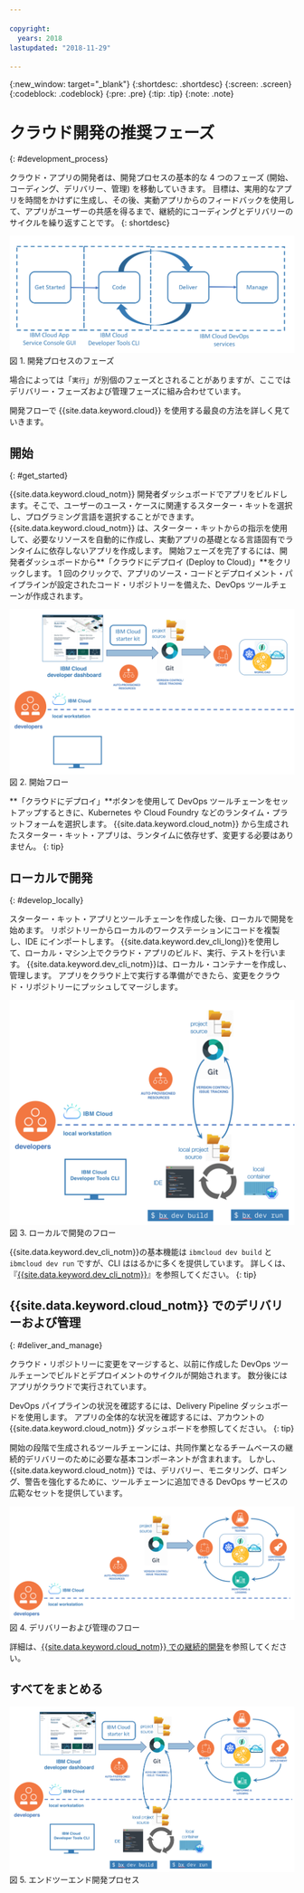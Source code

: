 ```yaml
---

copyright:
  years: 2018
lastupdated: "2018-11-29"

---
```


{:new_window: target="_blank"}
{:shortdesc: .shortdesc}
{:screen: .screen}
{:codeblock: .codeblock}
{:pre: .pre}
{:tip: .tip}
{:note: .note}

# クラウド開発の推奨フェーズ
{: #development_process}

クラウド・アプリの開発者は、開発プロセスの基本的な 4 つのフェーズ (開始、コーディング、デリバリー、管理) を移動していきます。 目標は、実用的なアプリを時間をかけずに生成し、その後、実動アプリからのフィードバックを使用して、アプリがユーザーの共感を得るまで、継続的にコーディングとデリバリーのサイクルを繰り返すことです。
{: shortdesc}

![開発フロー](images/dev_flow_overview.png "開発フロー") 図 1. 開発プロセスのフェーズ

場合によっては「`実行`」が別個のフェーズとされることがありますが、ここではデリバリー・フェーズおよび管理フェーズに組み合わせています。

開発フローで {{site.data.keyword.cloud}} を使用する最良の方法を詳しく見ていきます。

## 開始
{: #get_started}

{{site.data.keyword.cloud_notm}} 開発者ダッシュボードでアプリをビルドします。そこで、ユーザーのユース・ケースに関連するスターター・キットを選択し、プログラミング言語を選択することができます。 {{site.data.keyword.cloud_notm}} は、スターター・キットからの指示を使用して、必要なリソースを自動的に作成し、実動アプリの基礎となる言語固有でランタイムに依存しないアプリを作成します。 開始フェーズを完了するには、開発者ダッシュボードから**「クラウドにデプロイ (Deploy to Cloud)」**をクリックします。 1 回のクリックで、アプリのソース・コードとデプロイメント・パイプラインが設定されたコード・リポジトリーを備えた、DevOps ツールチェーンが作成されます。

![開始](images/dev_get_started.png "開始") 図 2. 開始フロー

**「クラウドにデプロイ」**ボタンを使用して DevOps ツールチェーンをセットアップするときに、Kubernetes や Cloud Foundry などのランタイム・プラットフォームを選択します。 {{site.data.keyword.cloud_notm}} から生成されたスターター・キット・アプリは、ランタイムに依存せず、変更する必要はありません。
{: tip}

## ローカルで開発
{: #develop_locally}

スターター・キット・アプリとツールチェーンを作成した後、ローカルで開発を始めます。 リポジトリーからローカルのワークステーションにコードを複製し、IDE にインポートします。 {{site.data.keyword.dev_cli_long}}を使用して、ローカル・マシン上でクラウド・アプリのビルド、実行、テストを行います。 {{site.data.keyword.dev_cli_notm}}は、ローカル・コンテナーを作成し、管理します。 アプリをクラウド上で実行する準備ができたら、変更をクラウド・リポジトリーにプッシュしてマージします。

![ローカルで開発](images/dev_code_locally.png "ローカルで開発") 図 3. ローカルで開発のフロー

{{site.data.keyword.dev_cli_notm}}の基本機能は `ibmcloud dev build` と `ibmcloud dev run` ですが、CLI ははるかに多くを提供しています。 詳しくは、『[{{site.data.keyword.dev_cli_notm}}](/docs/cli/index.html)』を参照してください。
{: tip}

## {{site.data.keyword.cloud_notm}} でのデリバリーおよび管理
{: #deliver_and_manage}

クラウド・リポジトリーに変更をマージすると、以前に作成した DevOps ツールチェーンでビルドとデプロイメントのサイクルが開始されます。 数分後にはアプリがクラウドで実行されています。

DevOps パイプラインの状況を確認するには、Delivery Pipeline ダッシュボードを使用します。 アプリの全体的な状況を確認するには、アカウントの {{site.data.keyword.cloud_notm}} ダッシュボードを参照してください。
{: tip}

開始の段階で生成されるツールチェーンには、共同作業となるチームベースの継続的デリバリーのために必要な基本コンポーネントが含まれます。 しかし、{{site.data.keyword.cloud_notm}} では、デリバリー、モニタリング、ロギング、警告を強化するために、ツールチェーンに追加できる DevOps サービスの広範なセットを提供しています。

![デリバリーおよび管理](images/dev_deliver_and_manage.png "デリバリーおよび管理") 図 4. デリバリーおよび管理のフロー

詳細は、[{{site.data.keyword.cloud_notm}} での継続的開発](/docs/services/ContinuousDelivery/index.html#cd_getting_started)を参照してください。

## すべてをまとめる

![プロセスの詳細](images/dev_process_detail.png "プロセスの詳細") 図 5. エンドツーエンド開発プロセス
